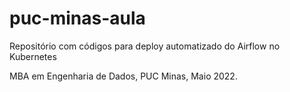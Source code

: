 # puc-minas-aula

Repositório com códigos para deploy automatizado do Airflow no Kubernetes

MBA em Engenharia de Dados, PUC Minas, Maio 2022.

